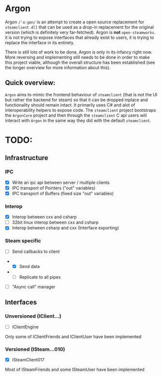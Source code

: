 # Argon

Argon `/ˈɑːɡɒn/` is an attempt to create a open source replacement for `steamclient.dll` that can be used as a drop-in replacement for the original version (which is definitely very far-fetched). Argon is __not__ `open-steamworks`. it is not trying to expose interfaces that already exist to users, it is trying to replace the interface in its entirety.

There is still lots of work to be done, Argon is only in its infancy right now. 
More reversing and implementing still needs to be done in order to make this project viable, although the overall structure has been established (see the longer overview for more information about this).

## Quick overview:
`Argon` aims to mimic the frontend behaviour of `steamclient` (that is not the UI but rather the backend for steam) so that it can be dropped inplace and functionality should remain intact. 
It primarily uses C# and alot of interoperability helpers to expose code. 
The `steamclient` project bootstraps the `ArgonCore` project and then through the `steamclient` C api users will interact with `Argon` in the same way they did with the default `steamclient`.

# TODO:

## Infrastructure

### IPC
 - [x] Write an ipc api between server / multiple clients
 - [x] IPC transport of Pointers ("out" variables)
 - [x] IPC transport of Buffers (fixed size "out" variables)
 
 ### Interop
 - [x] Interop between cxx and csharp
 - [ ] 32bit linux interop between cxx and csharp
 - [x] Interop between csharp and cxx (Interface exporting)

### Steam specific

 - [ ] Send callbacks to client
 - - [x] Send data
 - - [ ] Replicate to all pipes
 
 - [ ] "Async call" manager
 
 
 ## Interfaces
 
 ### Unversioned (IClient...)
 - [ ] IClientEngine

Only some of IClientFriends and IClientUser have been implemented
 
 ### Versioned (ISteam...010)
 - [x] ISteamClient017
 
Most of ISteamFriends and some ISteamUser have been implemented

